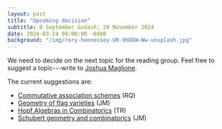 ```yaml
---
layout: post
title: "Upcoming decision"
subtitle: 9 September &ndash; 29 November 2024
date: 2024-03-24 08:00:00 -0400
background: "/img/rory-hennessey-UR-9hOEW-Ww-unsplash.jpg"
---
```


We need to decide on the next topic for the reading group. Feel free to suggest a topic---write to [Joshua Maglione](mailto:joshua.maglione@universityofgalway.ie). 

The current suggestions are:
- [Commutative association schemes](https://arxiv.org/abs/0811.2475) (RQ)
- [Geometry of flag varieties](https://arxiv.org/pdf/math/0410240.pdf) (JM)
- [Hopf Algebras in Combinatorics](https://arxiv.org/abs/1409.8356) (TR)
- [Schubert geometry and combinatorics](https://arxiv.org/pdf/2303.01436.pdf) (JM)

